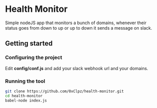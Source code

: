 # Health Monitor
Simple nodeJS app that monitors a bunch of domains, whenever their status goes from down to up or up to down it sends a message on slack.

## Getting started
### Configuring the project
Edit __config/conf.js__ and add your slack webhook url and your domains.
### Running the tool
```bash
git clone https://github.com/0xClpz/health-monitor.git
cd health-monitor
babel-node index.js
```
